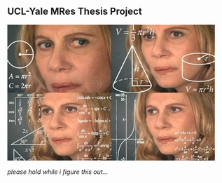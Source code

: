 ## **UCL-Yale MRes Thesis Project**

![](images/calculating_meme.jpg)

*please hold while i figure this out...*

